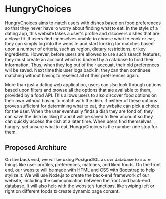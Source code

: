 # HungryChoices

HungryChoices aims to match users with dishes based on food preferences so that they never have to worry about finding what to eat. In the style of a dating app, this website takes a user's profile and discovers dishes that are a close fit. If users find themselves unable to choose what to cook or eat, they can simply log into the website and start looking for matches based upon a number of criteria, such as region, dietary restrictions, or key ingredients. However, before users are allowed to use such search features, they must create an account which is backed by a database to hold their information. Thus, when they log out of their account, their old preferences will be saved. Next time this user logs back in, they can then continuee matching without having to reselect all of their preferences again. 

More than just a dating web application, users can also look through options based upon filters and browse all the options that are available to them, provided by a food API. This allows users to also discover food options on their own without having to match with the dish. If neither of these options proves sufficient for determining what to eat, the website can pick a choice for the user. When the user eventually finds a dish they are fond of, they can save the dish by liking it and it will be saved to their account so they can quickly access the dish at a later time. When users find themselves hungry, yet unsure what to eat, HungryChoices is the number one stop for them.
  
  
## Proposed Architure
On the back end, we will be using PostgreSQL as our database to store things like user profiles, preferences, matches, and liked foods. On the front end, our website will be made with HTML and CSS with Bootstrap to help stylize it. We will use Node.js to create the back-end framework of our website, including the communication between the front and back-end database. It will also help with the website’s functions, like swiping left or right on different foods to create dynamic page content.

